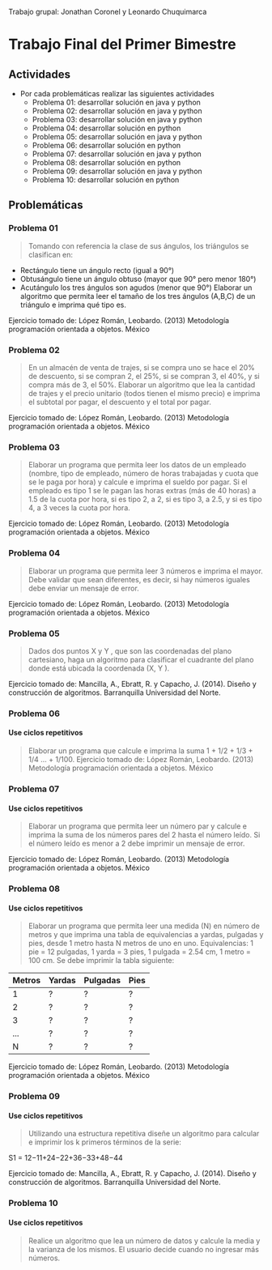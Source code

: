 Trabajo grupal: Jonathan Coronel y Leonardo Chuquimarca

# Trabajo Final del Primer Bimestre

## Actividades

- Por cada problemáticas realizar las siguientes actividades
  - Problema 01: desarrollar solución en java y python
  - Problema 02: desarrollar solución en java y python
  - Problema 03: desarrollar solución en java y python
  - Problema 04: desarrollar solución en python
  - Problema 05: desarrollar solución en java y python
  - Problema 06: desarrollar solución en python
  - Problema 07: desarrollar solución en java y python
  - Problema 08: desarrollar solución en python
  - Problema 09: desarrollar solución en java y python
  - Problema 10: desarrollar solución en python

## Problemáticas

### Problema 01

> Tomando con referencia la clase de sus ángulos, los triángulos se clasifican en:

- Rectángulo tiene un ángulo recto (igual a 90°)
- Obtusángulo tiene un ángulo obtuso (mayor que 90° pero menor 180°)
- Acutángulo los tres ángulos son agudos (menor que 90°)
  Elaborar un algoritmo que permita leer el tamaño de los tres ángulos (A,B,C) de un triángulo e imprima qué tipo es.

Ejercicio tomado de: López Román, Leobardo. (2013) Metodología programación orientada a objetos. México

### Problema 02

> En un almacén de venta de trajes, si se compra uno se hace el 20% de descuento, si se compran 2, el 25%, si se compran 3, el 40%, y si compra más de 3, el 50%. Elaborar un algoritmo que lea la cantidad de trajes y el precio unitario (todos tienen el mismo precio) e imprima el subtotal por pagar, el descuento y el total por pagar.

Ejercicio tomado de: López Román, Leobardo. (2013) Metodología programación orientada a objetos. México

### Problema 03

> Elaborar un programa que permita leer los datos de un empleado (nombre, tipo de empleado, número de horas trabajadas y cuota que se le paga por hora) y calcule e imprima el sueldo por pagar. Si el empleado es tipo 1 se le pagan las horas extras (más de 40 horas) a 1.5 de la cuota por hora, si es tipo 2, a 2, si es tipo 3, a 2.5, y si es tipo 4, a 3 veces la cuota por hora.

Ejercicio tomado de: López Román, Leobardo. (2013) Metodología programación orientada a objetos. México

### Problema 04

> Elaborar un programa que permita leer 3 números e imprima el mayor. Debe validar que sean diferentes, es decir, si hay números iguales debe enviar un mensaje de error.

Ejercicio tomado de: López Román, Leobardo. (2013) Metodología programación orientada a objetos. México

### Problema 05

> Dados dos puntos X y Y , que son las coordenadas del plano cartesiano,
> haga un algoritmo para clasificar el cuadrante del plano donde está ubicada la coordenada (X, Y ).

Ejercicio tomado de: Mancilla, A., Ebratt, R. y Capacho, J. (2014). Diseño y construcción de algoritmos. Barranquilla Universidad del Norte.

### Problema 06

#### Use ciclos repetitivos

> Elaborar un programa que calcule e imprima la suma 1 + 1/2 + 1/3 + 1/4 ... + 1/100.
> Ejercicio tomado de: López Román, Leobardo. (2013) Metodología programación orientada a objetos. México

### Problema 07

#### Use ciclos repetitivos

> Elaborar un programa que permita leer un número par y calcule e imprima la suma de los números pares del 2 hasta el número leído. Si el número leído es menor a 2 debe imprimir un mensaje de error.

Ejercicio tomado de: López Román, Leobardo. (2013) Metodología programación orientada a objetos. México

### Problema 08

#### Use ciclos repetitivos

> Elaborar un programa que permita leer una medida (N) en número de metros y que imprima una tabla de equivalencias a yardas, pulgadas y pies, desde 1 metro hasta N metros de uno en uno. Equivalencias: 1 pie = 12 pulgadas, 1 yarda = 3 pies, 1 pulgada = 2.54 cm, 1 metro = 100 cm. Se debe imprimir la tabla siguiente:

| Metros | Yardas | Pulgadas | Pies |
| ------ | ------ | -------- | ---- |
| 1      | ?      | ?        | ?    |
| 2      | ?      | ?        | ?    |
| 3      | ?      | ?        | ?    |
| ...    | ?      | ?        | ?    |
| N      | ?      | ?        | ?    |

Ejercicio tomado de: López Román, Leobardo. (2013) Metodología programación orientada a objetos. México

### Problema 09

#### Use ciclos repetitivos

> Utilizando una estructura repetitiva diseñe un algoritmo para calcular e imprimir los k primeros términos de la serie:

S1 = 12−11+24−22+36−33+48−44

Ejercicio tomado de: Mancilla, A., Ebratt, R. y Capacho, J. (2014). Diseño y construcción de algoritmos. Barranquilla Universidad del Norte.

### Problema 10

#### Use ciclos repetitivos

> Realice un algoritmo que lea un número de datos y calcule la media y la varianza de los mismos. El usuario decide cuando no ingresar más números.
